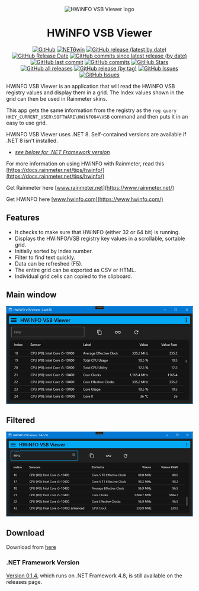 <p align="center">
  <a target="_blank" rel="noopener noreferrer">
    <img width="128" src="https://github.com/Timthreetwelve/HWiNFO-VSB-Viewer/blob/main/HWiNFOVSBViewer/Images/H-in-blue-cloud.png?raw=true" alt="HWiNFO VSB Viewer logo">
  </a>
</p>
<h1 align="center">
  HWiNFO VSB Viewer
</h1>
<div align="center">

[![GitHub](https://img.shields.io/github/license/Timthreetwelve/HWiNFO-VSB-Viewer?style=plastic)](https://github.com/Timthreetwelve/HWiNFO-VSB-Viewer/blob/main/LICENSE)
[![NET6win](https://img.shields.io/badge/.NET-8.0--Windows-blueviolet?style=plastic)](https://dotnet.microsoft.com/en-us/download) 
[![GitHub release (latest by date)](https://img.shields.io/github/v/release/Timthreetwelve/HWiNFO-VSB-Viewer?style=plastic)](https://github.com/Timthreetwelve/HWiNFO-VSB-Viewer/releases/latest) 
[![GitHub Release Date](https://img.shields.io/github/release-date/timthreetwelve/HWiNFO-VSB-Viewer?style=plastic&color=orange)](https://github.com/Timthreetwelve/HWiNFO-VSB-Viewer/releases/latest) 
[![GitHub commits since latest release (by date)](https://img.shields.io/github/commits-since/timthreetwelve/HWiNFO-VSB-Viewer/latest?style=plastic)](https://github.com/Timthreetwelve/HWiNFO-VSB-Viewer/commits/main)
[![GitHub last commit](https://img.shields.io/github/last-commit/timthreetwelve/HWiNFO-VSB-Viewer?style=plastic)](https://github.com/Timthreetwelve/HWiNFO-VSB-Viewer/commits/main)
[![GitHub commits](https://img.shields.io/github/commit-activity/m/timthreetwelve/HWiNFO-VSB-Viewer?style=plastic)](https://github.com/Timthreetwelve/HWiNFO-VSB-Viewer/commits/main)
[![GitHub Stars](https://img.shields.io/github/stars/timthreetwelve/HWiNFO-VSB-Viewer?style=plastic&color=goldenrod&logo=github)](https://docs.github.com/en/get-started/exploring-projects-on-github/saving-repositories-with-stars)
[![GitHub all releases](https://img.shields.io/github/downloads/Timthreetwelve/HWiNFO-VSB-Viewer/total?style=plastic&label=total%20downloads)](https://github.com/Timthreetwelve/HWiNFO-VSB-Viewer/releases)
[![GitHub release (by tag)](https://img.shields.io/github/downloads/timthreetwelve/HWiNFO-VSB-Viewer/latest/total?style=plastic&color=2196F3&label=downloads%20latest%20version)](https://github.com/Timthreetwelve/HWiNFO-VSB-Viewer/releases/latest)
[![GitHub Issues](https://img.shields.io/github/issues/timthreetwelve/HWiNFO-VSB-Viewer?style=plastic&color=orangered)](https://github.com/TimthreetwelveHWiNFO-VSB-Viewer/issues)
[![GitHub Issues](https://img.shields.io/github/issues-closed/timthreetwelve/HWiNFO-VSB-Viewer?style=plastic&color=slateblue)](https://github.com/Timthreetwelve/HWiNFO-VSB-Viewer/issues)

</div>

HWiNFO VSB Viewer is an application that will read the HWiNFO VSB registry values and display them in a grid. The Index values shown in the grid can then be used in Rainmeter skins.

This app gets the same information from the registry as the `reg query HKEY_CURRENT_USER\SOFTWARE\HWiNFO64\VSB` command and then puts it in an easy to use grid. 

HWiNFO VSB Viewer uses .NET 8. Self-contained versions are available if .NET 8 isn't installed. 
- [_see below for .NET Framework version_](#framework) 

For more information on using HWiNFO with Rainmeter, read this [https://docs.rainmeter.net/tips/hwinfo/](https://docs.rainmeter.net/tips/hwinfo/)

Get Rainmeter here [www.rainmeter.net](https://www.rainmeter.net/) 

Get HWiNFO here [www.hwinfo.com](https://www.hwinfo.com/)

## Features
* It checks to make sure that HWiNFO (either 32 or 64 bit) is running.
* Displays the HWiNFO/VSB registry key values in a scrollable, sortable grid.
* Initially sorted by Index number.
* Filter to find text quickly.
* Data can be refreshed (F5).
* The entire grid can be exported as CSV or HTML.
* Individual grid cells can copied to the clipboard.

## Main window
![Screenshot 1](https://github.com/Timthreetwelve/HWiNFO-VSB-Viewer/blob/main/Images/HWiNFOVSBViewer_6a.png)

## Filtered 
![Screenshot 1](https://github.com/Timthreetwelve/HWiNFO-VSB-Viewer/blob/main/Images/HWiNFOVSBViewer_6b.png)

## Download
Download from [here](https://github.com/Timthreetwelve/HWiNFO-VSB-Viewer/releases) 

### <a name="framework" /> .NET Framework Version
[Version 0.1.4](https://github.com/Timthreetwelve/HWiNFO-VSB-Viewer/releases/tag/v0.1.4), which runs on .NET Framework 4.8, is still available on the releases page.
